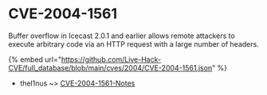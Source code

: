 # CVE-2004-1561

Buffer overflow in Icecast 2.0.1 and earlier allows remote attackers to execute arbitrary code via an HTTP request with a large number of headers.

{% embed url="https://github.com/Live-Hack-CVE/full_database/blob/main/cves/2004/CVE-2004-1561.json" %}


* thel1nus ~> [CVE-2004-1561-Notes](https://zeste.alice-snow.ru/2004/database/cve-2004-1561/cve-2004-1561-notes-thel1nus)